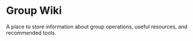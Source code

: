 # Group Wiki

A place to store information about group operations, useful resources, and recommended tools.
